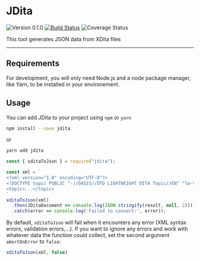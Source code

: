 # JDita
![Version 0.1.0](https://img.shields.io/badge/version-0.1.0-blue)
[![Build Status](https://travis-ci.com/evolvedbinary/jdita.svg?branch=main)](https://travis-ci.com/evolvedbinary/jdita)
![Coverage Status](https://img.shields.io/badge/coverage-94%25-grassgreen)

This tool generates JSON data from XDita files

---
## Requirements

For development, you will only need Node.js and a node package manager, like Yarn, to be installed in your environement.

## Usage

You can add JDita to your project using `npm` or `yarn`

```bash
npm install --save jdita
```
or
```bash
yarn add jdita
```

```javascript
const { xditaToJson } = require("jdita");

const xml = `
<?xml version="1.0" encoding="UTF-8"?>
<!DOCTYPE topic PUBLIC "-//OASIS//DTD LIGHTWEIGHT DITA Topic//EN" "lw-topic.dtd">
<topic>...</topic>
`
xditaToJson(xml)
  .then(JDitaDocument => console.log(JSON.stringify(result, null, 2)))
  .catch(error => console.log('Failed to convert:', error));
```

By default, `xditaToJson` will fail when it encounters any error (XML syntax errors, validation errors,...).
If you want to ignore any errors and work with whatever data the function could collect, set the second argument `abortOnError` to `false`:

```javascript
xditaToJson(xml, false)
```
